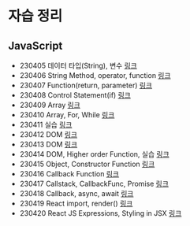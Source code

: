 # 자습 정리

## JavaScript
- 230405 데이터 타입(String), 변수 [링크](https://github.com/Hyn2/Udemy_JavaScript/tree/master/0405)
- 230406 String Method, operator, function [링크](https://github.com/Hyn2/Udemy_JavaScript/tree/master/0406)
- 230407 Function(return, parameter) [링크](https://github.com/Hyn2/Udemy_JavaScript/tree/master/0407)
- 230408 Control Statement(if) [링크](https://github.com/Hyn2/Udemy_JavaScript/tree/master/0408)
- 230409 Array [링크](https://github.com/Hyn2/Udemy_JavaScript/tree/master/0409)
- 230410 Array, For, While [링크](https://github.com/Hyn2/Udemy_JavaScript/tree/master/0410)
- 230411 실습 [링크](https://github.com/Hyn2/Udemy_JavaScript/tree/master/0411)
- 230412 DOM [링크](https://github.com/Hyn2/Udemy_JavaScript/tree/master/0412)
- 230413 DOM [링크](https://github.com/Hyn2/Udemy_JavaScript/tree/master/0413)
- 230414 DOM, Higher order Function, 실습 [링크](https://github.com/Hyn2/Udemy_JavaScript/tree/master/0414)
- 230415 Object, Constructor Function [링크](https://github.com/Hyn2/Udemy_JavaScript/tree/master/0415)
- 230416 Callback Function [링크](https://github.com/Hyn2/Udemy_JavaScript/tree/master/0416)
- 230417 Callstack, CallbackFunc, Promise [링크](https://github.com/Hyn2/Udemy_JavaScript/tree/master/0417)
- 230418 Callback, async, await [링크](https://github.com/Hyn2/Udemy_JavaScript/tree/master/0418)
- 230419 React import, render() [링크](https://codesandbox.io/dashboard/sandboxes/React?workspace=8796a805-41e8-4a23-ac98-e5e19b5b136a)
- 230420 React JS Expressions, Styling in JSX [링크](https://codesandbox.io/dashboard/sandboxes/React?workspace=8796a805-41e8-4a23-ac98-e5e19b5b136a)